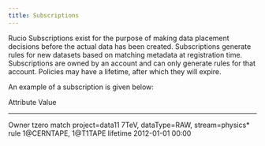 ```yaml
---
title: Subscriptions
---
```


Rucio Subscriptions exist for the purpose of making data placement
decisions before the actual data has been created. Subscriptions
generate rules for new datasets based on matching metadata at
registration time. Subscriptions are owned by an account and can only
generate rules for that account. Policies may have a lifetime, after
which they will expire.

An example of a subscription is given below:

  Attribute   Value
  ----------- -----------------------------------------------------
  Owner       tzero
  match       project=data11 7TeV, dataType=RAW, stream=physics\*
  rule        1\@CERNTAPE, 1\@T1TAPE
  lifetime    2012-01-01 00:00
